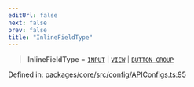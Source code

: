 ```yaml
---
editUrl: false
next: false
prev: false
title: "InlineFieldType"
---
```


> **InlineFieldType** = [`INPUT`](/obsidian-meta-bind-plugin-docs/api/enumerations/fieldtype/#input) \| [`VIEW`](/obsidian-meta-bind-plugin-docs/api/enumerations/fieldtype/#view) \| [`BUTTON_GROUP`](/obsidian-meta-bind-plugin-docs/api/enumerations/fieldtype/#button_group)

Defined in: [packages/core/src/config/APIConfigs.ts:95](https://github.com/mProjectsCode/obsidian-meta-bind-plugin/blob/563ae7213e1de72cfcc12505f0ad569434535dc5/packages/core/src/config/APIConfigs.ts#L95)

